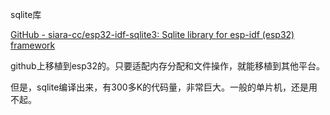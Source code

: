 sqlite库

[GitHub - siara-cc/esp32-idf-sqlite3: Sqlite library for esp-idf (esp32) framework](https://github.com/siara-cc/esp32-idf-sqlite3)

github上移植到esp32的。只要适配内存分配和文件操作，就能移植到其他平台。

但是，sqlite编译出来，有300多K的代码量，非常巨大。一般的单片机，还是用不起。